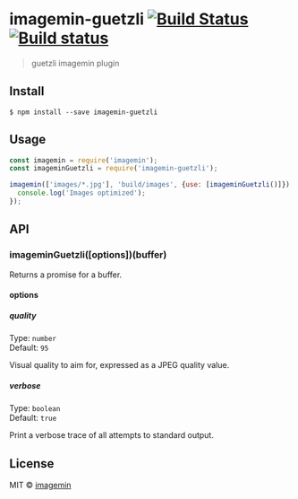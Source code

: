 # imagemin-guetzli [![Build Status](https://travis-ci.org/imagemin/imagemin-guetzli.svg?branch=master)](https://travis-ci.org/imagemin/imagemin-guetzli) [![Build status](https://ci.appveyor.com/api/projects/status/suwf97d2503uyoao?svg=true)](https://ci.appveyor.com/project/1000ch/imagemin-guetzli)

> guetzli imagemin plugin


## Install

```
$ npm install --save imagemin-guetzli
```


## Usage

```js
const imagemin = require('imagemin');
const imageminGuetzli = require('imagemin-guetzli');

imagemin(['images/*.jpg'], 'build/images', {use: [imageminGuetzli()]}).then(() => {
  console.log('Images optimized');
});
```


## API

### imageminGuetzli([options])(buffer)

Returns a promise for a buffer.

#### options

##### quality

Type: `number`<br>
Default: `95`

Visual quality to aim for, expressed as a JPEG quality value.

##### verbose

Type: `boolean`<br>
Default: `true`

Print a verbose trace of all attempts to standard output.


## License

MIT © [imagemin](https://github.com/imagemin)
